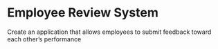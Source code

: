 # Employee Review System
 Create an application that allows employees to submit feedback toward each other’s performance
